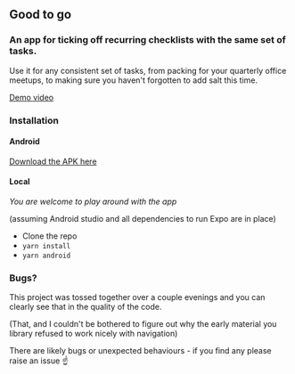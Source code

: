 ## Good to go

### An app for ticking off recurring checklists with the same set of tasks.

Use it for any consistent set of tasks, from packing for your quarterly office meetups, to making sure you haven't forgotten to add salt this time.

[Demo video](https://drive.google.com/file/d/1iGVN5uPZXGVK5tbaTYmVTr4xMuerDrQJ/view?usp=sharing)

### Installation

#### Android
[Download the APK here](https://drive.google.com/file/d/1F3Rj6Q3KtLbRVo10ozPpSzhsJs7NQ5U8/view?usp=sharing)

#### Local
_You are welcome to play around with the app_

(assuming Android studio and all dependencies to run Expo are in place)

- Clone the repo
- `yarn install`
- `yarn android`

### Bugs?

This project was tossed together over a couple evenings and you can clearly see that in the quality of the code. 

(That, and I couldn't be bothered to figure out why the early material you library refused to work nicely with navigation)

There are likely bugs or unexpected behaviours - if you find any please raise an issue ☝️
